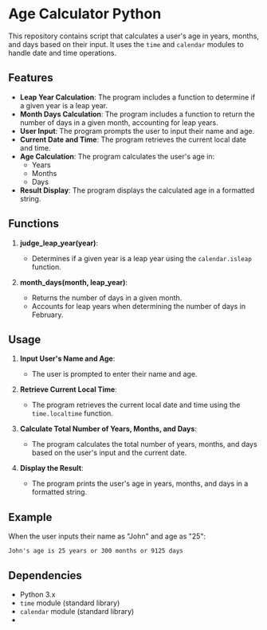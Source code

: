 # Age Calculator Python 

This repository contains script that calculates a user's age in years, months, and days based on their input. It uses the `time` and `calendar` modules to handle date and time operations.

## Features

- **Leap Year Calculation**: The program includes a function to determine if a given year is a leap year.
- **Month Days Calculation**: The program includes a function to return the number of days in a given month, accounting for leap years.
- **User Input**: The program prompts the user to input their name and age.
- **Current Date and Time**: The program retrieves the current local date and time.
- **Age Calculation**: The program calculates the user's age in:
  - Years
  - Months
  - Days
- **Result Display**: The program displays the calculated age in a formatted string.

## Functions

1. **judge_leap_year(year)**:
   - Determines if a given year is a leap year using the `calendar.isleap` function.

2. **month_days(month, leap_year)**:
   - Returns the number of days in a given month.
   - Accounts for leap years when determining the number of days in February.

## Usage

1. **Input User's Name and Age**:
   - The user is prompted to enter their name and age.

2. **Retrieve Current Local Time**:
   - The program retrieves the current local date and time using the `time.localtime` function.

3. **Calculate Total Number of Years, Months, and Days**:
   - The program calculates the total number of years, months, and days based on the user's input and the current date.

4. **Display the Result**:
   - The program prints the user's age in years, months, and days in a formatted string.

## Example

When the user inputs their name as "John" and age as "25":

```
John's age is 25 years or 300 months or 9125 days
```

## Dependencies

- Python 3.x
- `time` module (standard library)
- `calendar` module (standard library)
- 
